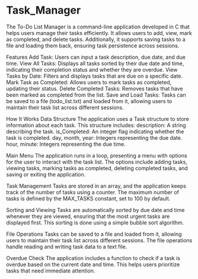 # Task_Manager
The To-Do List Manager is a command-line application developed in C that helps users manage their tasks efficiently. It allows users to add, view, mark as completed, and delete tasks. Additionally, it supports saving tasks to a file and loading them back, ensuring task persistence across sessions.

Features
Add Task: Users can input a task description, due date, and due time.
View All Tasks: Displays all tasks sorted by their due date and time, indicating their completion status and whether they are overdue.
View Tasks by Date: Filters and displays tasks that are due on a specific date.
Mark Task as Completed: Allows users to mark tasks as completed, updating their status.
Delete Completed Tasks: Removes tasks that have been marked as completed from the list.
Save and Load Tasks: Tasks can be saved to a file (todo_list.txt) and loaded from it, allowing users to maintain their task list across different sessions.

How It Works
Data Structure
The application uses a Task structure to store information about each task. This structure includes:
description: A string describing the task.
is_Completed: An integer flag indicating whether the task is completed.
day, month, year: Integers representing the due date.
hour, minute: Integers representing the due time.

Main Menu
The application runs in a loop, presenting a menu with options for the user to interact with the task list. The options include adding tasks, viewing tasks, marking tasks as completed, deleting completed tasks, and saving or exiting the application.

Task Management
Tasks are stored in an array, and the application keeps track of the number of tasks using a counter. The maximum number of tasks is defined by the MAX_TASKS constant, set to 100 by default.

Sorting and Viewing
Tasks are automatically sorted by due date and time whenever they are viewed, ensuring that the most urgent tasks are displayed first. This sorting is done using a simple bubble sort algorithm.

File Operations
Tasks can be saved to a file and loaded from it, allowing users to maintain their task list across different sessions. The file operations handle reading and writing task data to a text file.

Overdue Check
The application includes a function to check if a task is overdue based on the current date and time. This helps users prioritize tasks that need immediate attention.
